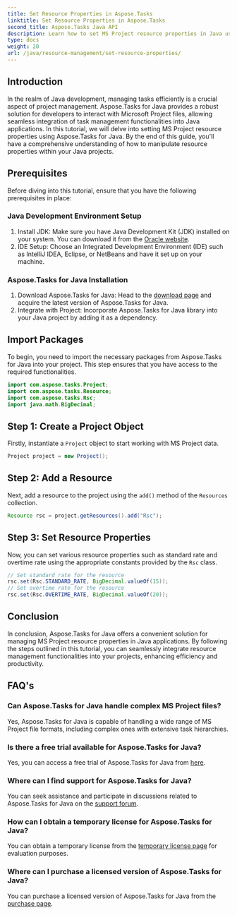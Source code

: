 ```yaml
---
title: Set Resource Properties in Aspose.Tasks
linktitle: Set Resource Properties in Aspose.Tasks
second_title: Aspose.Tasks Java API
description: Learn how to set MS Project resource properties in Java using Aspose.Tasks for seamless integration and efficient task management.
type: docs
weight: 20
url: /java/resource-management/set-resource-properties/
---
```

## Introduction
In the realm of Java development, managing tasks efficiently is a crucial aspect of project management. Aspose.Tasks for Java provides a robust solution for developers to interact with Microsoft Project files, allowing seamless integration of task management functionalities into Java applications. In this tutorial, we will delve into setting MS Project resource properties using Aspose.Tasks for Java. By the end of this guide, you'll have a comprehensive understanding of how to manipulate resource properties within your Java projects.
## Prerequisites
Before diving into this tutorial, ensure that you have the following prerequisites in place:
### Java Development Environment Setup
1. Install JDK: Make sure you have Java Development Kit (JDK) installed on your system. You can download it from the [Oracle website](https://www.oracle.com/java/technologies/javase-jdk11-downloads.html).
2. IDE Setup: Choose an Integrated Development Environment (IDE) such as IntelliJ IDEA, Eclipse, or NetBeans and have it set up on your machine.
### Aspose.Tasks for Java Installation
1. Download Aspose.Tasks for Java: Head to the [download page](https://releases.aspose.com/tasks/java/) and acquire the latest version of Aspose.Tasks for Java.
2. Integrate with Project: Incorporate Aspose.Tasks for Java library into your Java project by adding it as a dependency.

## Import Packages
To begin, you need to import the necessary packages from Aspose.Tasks for Java into your project. This step ensures that you have access to the required functionalities.

```java
import com.aspose.tasks.Project;
import com.aspose.tasks.Resource;
import com.aspose.tasks.Rsc;
import java.math.BigDecimal;
```

## Step 1: Create a Project Object
Firstly, instantiate a `Project` object to start working with MS Project data.

```java
Project project = new Project();
```
## Step 2: Add a Resource
Next, add a resource to the project using the `add()` method of the `Resources` collection.

```java
Resource rsc = project.getResources().add("Rsc");
```
## Step 3: Set Resource Properties
Now, you can set various resource properties such as standard rate and overtime rate using the appropriate constants provided by the `Rsc` class.

```java
// Set standard rate for the resource
rsc.set(Rsc.STANDARD_RATE, BigDecimal.valueOf(15));
// Set overtime rate for the resource
rsc.set(Rsc.OVERTIME_RATE, BigDecimal.valueOf(20));
```

## Conclusion
In conclusion, Aspose.Tasks for Java offers a convenient solution for managing MS Project resource properties in Java applications. By following the steps outlined in this tutorial, you can seamlessly integrate resource management functionalities into your projects, enhancing efficiency and productivity.
## FAQ's
### Can Aspose.Tasks for Java handle complex MS Project files?
Yes, Aspose.Tasks for Java is capable of handling a wide range of MS Project file formats, including complex ones with extensive task hierarchies.
### Is there a free trial available for Aspose.Tasks for Java?
Yes, you can access a free trial of Aspose.Tasks for Java from [here](https://releases.aspose.com/).
### Where can I find support for Aspose.Tasks for Java?
You can seek assistance and participate in discussions related to Aspose.Tasks for Java on the [support forum](https://forum.aspose.com/c/tasks/15).
### How can I obtain a temporary license for Aspose.Tasks for Java?
You can obtain a temporary license from the [temporary license page](https://purchase.aspose.com/temporary-license/) for evaluation purposes.
### Where can I purchase a licensed version of Aspose.Tasks for Java?
You can purchase a licensed version of Aspose.Tasks for Java from the [purchase page](https://purchase.aspose.com/buy).
